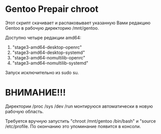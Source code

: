 # Gentoo Prepair chroot

Этот скрипт скачивает и распаковывает указанную Вами редакцию Gentoo в рабочую директорию /mnt/gentoo.

Доступно четыре редакции amd64:
1. "stage3-amd64-desktop-openrc"
2. "stage3-amd64-desktop-systemd"
3. "stage3-amd64-nomultilib-openrc"
4. "stage3-amd64-nomultilib-systemd"


Запуск исключительно из sudo su.


# ВНИМАНИЕ!!!
Директории /proc /sys /dev /run монтируюся автоматически в новую рабочую область.

Требуется вручную запустить "chroot /mnt/gentoo /bin/bash" и "source /etc/profile. По окончанию это упоминание появится в консоли.

